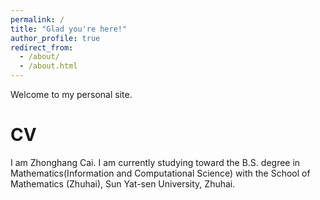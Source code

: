```yaml
---
permalink: /
title: "Glad you're here!"
author_profile: true
redirect_from: 
  - /about/
  - /about.html
---
```


Welcome to my personal site. 

CV
======

I am Zhonghang Cai. I am currently studying toward the B.S. degree in Mathematics(Information and Computational Science) with the School of Mathematics (Zhuhai), Sun Yat-sen University, Zhuhai.
